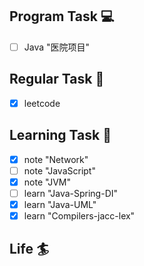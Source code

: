 

## Program Task  💻
- [ ] Java "医院项目"

## Regular Task  🤡
- [x] leetcode

## Learning Task 🎯
- [x] note "Network" 
- [ ] note "JavaScript"
- [x] note "JVM"
- [ ] learn "Java-Spring-DI"
- [x] learn "Java-UML"
- [x] learn "Compilers-jacc-lex"

## Life 🏄